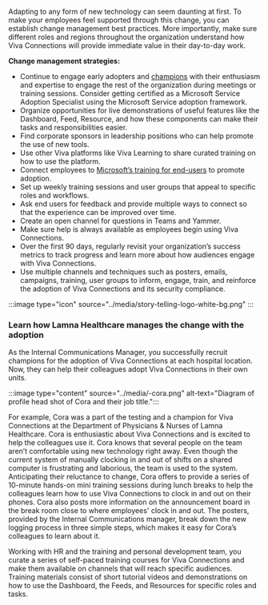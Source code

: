 Adapting to any form of new technology can seem daunting at first. To make your employees feel supported through this change, you can establish change management best practices. More importantly, make sure different roles and regions throughout the organization understand how Viva Connections will provide immediate value in their day-to-day work.

**Change management strategies:**

-   Continue to engage early adopters and [champions](https://adoption.microsoft.com/roles/champion/) with their enthusiasm and expertise to engage the rest of the organization during meetings or training sessions. Consider getting certified as a Microsoft Service Adoption Specialist using the Microsoft Service adoption framework.
-   Organize opportunities for live demonstrations of useful features like the Dashboard, Feed, Resource, and how these components can make their tasks and responsibilities easier.
-   Find corporate sponsors in leadership positions who can help promote the use of new tools.
-   Use other Viva platforms like Viva Learning to share curated training on how to use the platform.
-   Connect employees to [Microsoft’s training for end-users](https://support.microsoft.com/en-us/office/viva-connections-on-your-desktop-3da30f39-684a-4bde-bb81-2e1407d59b52) to promote adoption.
-   Set up weekly training sessions and user groups that appeal to specific roles and workflows.
-   Ask end users for feedback and provide multiple ways to connect so that the experience can be improved over time.
-   Create an open channel for questions in Teams and Yammer.
-   Make sure help is always available as employees begin using Viva Connections.
-   Over the first 90 days, regularly revisit your organization’s success metrics to track progress and learn more about how audiences engage with Viva Connections.
-   Use multiple channels and techniques such as posters, emails, campaigns, training, user groups to inform, engage, train, and reinforce the adoption of Viva Connections and its security compliance.

:::image type="icon" source="../media/story-telling-logo-white-bg.png" :::

### Learn how Lamna Healthcare manages the change with the adoption

As the Internal Communications Manager, you successfully recruit champions for the adoption of Viva Connections at each hospital location. Now, they can help their colleagues adopt Viva Connections in their own units.

:::image type="content" source="../media/-cora.png" alt-text="Diagram of profile head shot of Cora and their job title.":::

For example, Cora was a part of the testing and a champion for Viva Connections at the Department of Physicians & Nurses of Lamna Healthcare. Cora is enthusiastic about Viva Connections and is excited to help the colleagues use it. Cora knows that several people on the team aren’t comfortable using new technology right away. Even though the current system of manually clocking in and out of shifts on a shared computer is frustrating and laborious, the team is used to the system. Anticipating their reluctance to change, Cora offers to provide a series of 10-minute hands-on mini training sessions during lunch breaks to help the colleagues learn how to use Viva Connections to clock in and out on their phones. Cora also posts more information on the announcement board in the break room close to where employees' clock in and out. The posters, provided by the Internal Communications manager, break down the new logging process in three simple steps, which makes it easy for Cora’s colleagues to learn about it.

Working with HR and the training and personal development team, you curate a series of self-paced training courses for Viva Connections and make them available on channels that will reach specific audiences. Training materials consist of short tutorial videos and demonstrations on how to use the Dashboard, the Feeds, and Resources for specific roles and tasks.
